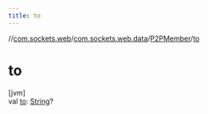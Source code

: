 ```yaml
---
title: to
---
```

//[com.sockets.web](../../../index.html)/[com.sockets.web.data](../index.html)/[P2PMember](index.html)/[to](to.html)



# to



[jvm]\
val [to](to.html): [String](https://kotlinlang.org/api/latest/jvm/stdlib/kotlin/-string/index.html)?




